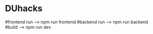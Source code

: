 # DUhacks

#frontend run --> npm run frontend
#backend run --> npm run backend
#build --> npm run dev
